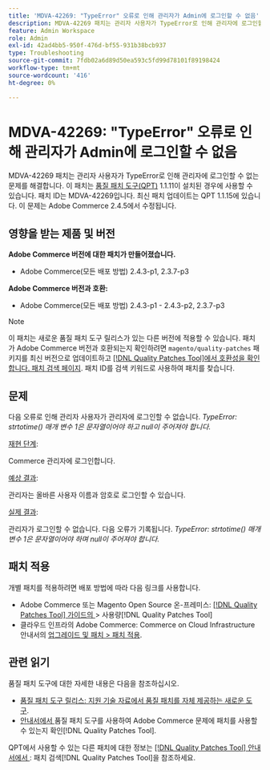```yaml
---
title: 'MDVA-42269: "TypeError" 오류로 인해 관리자가 Admin에 로그인할 수 없음'
description: MDVA-42269 패치는 관리자 사용자가 TypeError로 인해 관리자에 로그인할 수 없는 문제를 해결합니다. 이 패치는 [Quality Patches Tool (QPT)](https://experienceleague.adobe.com/ko/docs/commerce-operations/tools/quality-patches-tool/quality-patches-tool-to-self-serve-quality-patches) 1.1.11이 설치된 경우 사용할 수 있습니다.  패치 ID는 MDVA-42269입니다.  최신 패치 업데이트는 QPT 1.1.15에 있습니다. 이 문제는 Adobe Commerce 2.4.5에서 수정됩니다.
feature: Admin Workspace
role: Admin
exl-id: 42ad4bb5-950f-476d-bf55-931b38bcb937
type: Troubleshooting
source-git-commit: 7fdb02a6d89d50ea593c5fd99d78101f89198424
workflow-type: tm+mt
source-wordcount: '416'
ht-degree: 0%

---
```


# MDVA-42269: &quot;TypeError&quot; 오류로 인해 관리자가 Admin에 로그인할 수 없음

MDVA-42269 패치는 관리자 사용자가 TypeError로 인해 관리자에 로그인할 수 없는 문제를 해결합니다. 이 패치는 [품질 패치 도구(QPT)](https://experienceleague.adobe.com/ko/docs/commerce-operations/tools/quality-patches-tool/quality-patches-tool-to-self-serve-quality-patches) 1.1.11이 설치된 경우에 사용할 수 있습니다.  패치 ID는 MDVA-42269입니다.  최신 패치 업데이트는 QPT 1.1.15에 있습니다. 이 문제는 Adobe Commerce 2.4.5에서 수정됩니다.

## 영향을 받는 제품 및 버전

**Adobe Commerce 버전에 대한 패치가 만들어졌습니다.**

* Adobe Commerce(모든 배포 방법) 2.4.3-p1, 2.3.7-p3

**Adobe Commerce 버전과 호환:**

* Adobe Commerce(모든 배포 방법) 2.4.3-p1 - 2.4.3-p2, 2.3.7-p3

>[!NOTE]
>
>이 패치는 새로운 품질 패치 도구 릴리스가 있는 다른 버전에 적용할 수 있습니다. 패치가 Adobe Commerce 버전과 호환되는지 확인하려면 `magento/quality-patches` 패키지를 최신 버전으로 업데이트하고 [[!DNL Quality Patches Tool]에서 호환성을 확인합니다. 패치 검색 페이지](https://experienceleague.adobe.com/ko/docs/commerce-operations/tools/quality-patches-tool/quality-patches-tool-to-self-serve-quality-patches). 패치 ID를 검색 키워드로 사용하여 패치를 찾습니다.

## 문제

다음 오류로 인해 관리자 사용자가 관리자에 로그인할 수 없습니다. *TypeError: strtotime() 매개 변수 1은 문자열이어야 하고 null이 주어져야 합니다.*

<u>재현 단계</u>:

Commerce 관리자에 로그인합니다.

<u>예상 결과</u>:

관리자는 올바른 사용자 이름과 암호로 로그인할 수 있습니다.

<u>실제 결과</u>:

관리자가 로그인할 수 없습니다. 다음 오류가 기록됩니다. *TypeError: strtotime() 매개 변수 1은 문자열이어야 하며 null이 주어져야 합니다.*

## 패치 적용

개별 패치를 적용하려면 배포 방법에 따라 다음 링크를 사용합니다.

* Adobe Commerce 또는 Magento Open Source 온-프레미스: [[!DNL Quality Patches Tool]  가이드의 &#x200B;](/help/tools/quality-patches-tool/usage.md)> 사용량[!DNL Quality Patches Tool]
* 클라우드 인프라의 Adobe Commerce: Commerce on Cloud Infrastructure 안내서의 [업그레이드 및 패치 > 패치 적용](https://experienceleague.adobe.com/docs/commerce-cloud-service/user-guide/develop/upgrade/apply-patches.html?lang=ko).

## 관련 읽기

품질 패치 도구에 대한 자세한 내용은 다음을 참조하십시오.

* [품질 패치 도구 릴리스: 지원 기술 자료에서 품질 패치를 자체 제공하는 새로운 도구](https://experienceleague.adobe.com/ko/docs/commerce-operations/tools/quality-patches-tool/quality-patches-tool-to-self-serve-quality-patches).
* [&#x200B; 안내서에서 &#x200B;](/help/tools/quality-patches-tool/patches-available-in-qpt/check-patch-for-magento-issue-with-magento-quality-patches.md)품질 패치 도구를 사용하여 Adobe Commerce 문제에 패치를 사용할 수 있는지 확인[!DNL Quality Patches Tool].

QPT에서 사용할 수 있는 다른 패치에 대한 정보는 [[!DNL Quality Patches Tool] 안내서에서 &#x200B;](https://experienceleague.adobe.com/tools/commerce-quality-patches/index.html?lang=ko): 패치 검색[!DNL Quality Patches Tool]을 참조하세요.
